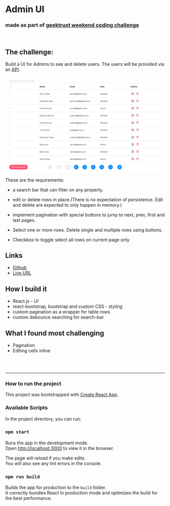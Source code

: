 # Admin UI

### made as part of [geektrust weekend coding challenge](https://www.geektrust.in/coding-problem/frontend/adminui?utm_source=customer_list&utm_medium=email&utm_campaign=ocw2&utm_content=adminui)

<br>

## The challenge:

Build a UI for Admins to see and delete users. The users will be provided via an [API]('https://geektrust.s3-ap-southeast-1.amazonaws.com/adminui-problem/members.json').

![](./screenshot/adminui-prob-users-table.png)

These are the requirements:

- a search bar that can filter on any property.

- edit or delete rows in place.(There is no expectation of persistence. Edit and delete are expected to only happen in memory.)

- implement pagination with special buttons to jump to next, prev, first and last pages.

- Select one or more rows. Delete single and multiple rows using buttons.

- Checkbox to toggle select all rows on current page only

## Links

- [Github](https://github.com/winay05/admin-ui)
- [Live URL]('https://example.com)
  <br>

## How I build it

- React.js - _UI_
- react-bootstrap, bootstrap and custom CSS - _styling_
- custom pagination as a wrapper for table rows
- custom debounce searching for search-bar

## What I found most challenging

- Pagination
- Editing cells inline
<br>
<br>
<hr>

### How to run the project

This project was bootstrapped with [Create React App](https://github.com/facebook/create-react-app).

### Available Scripts

In the project directory, you can run:

### `npm start`

Runs the app in the development mode.\
Open [http://localhost:3000](http://localhost:3000) to view it in the browser.

The page will reload if you make edits.\
You will also see any lint errors in the console.

### `npm run build`

Builds the app for production to the `build` folder.\
It correctly bundles React in production mode and optimizes the build for the best performance.
